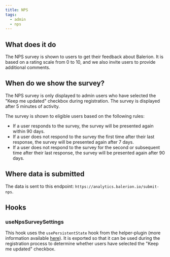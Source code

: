 ```yaml
---
title: NPS
tags:
  - admin
  - nps
---
```


## What does it do

The NPS survey is shown to users to get their feedback about Balerion. It is based on a rating scale from 0 to 10, and we also invite users to provide additional comments.

## When do we show the survey?

The NPS survey is only displayed to admin users who have selected the "Keep me updated" checkbox during registration. The survey is displayed after 5 minutes of activity.

The survey is shown to eligible users based on the following rules:

- If a user responds to the survey, the survey will be presented again within 90 days.
- If a user does not respond to the survey the first time after their last response, the survey will be presented again after 7 days.
- If a user does not respond to the survey for the second or subsequent time after their last response, the survey will be presented again after 90 days.

## Where data is submitted

The data is sent to this endpoint: `https://analytics.balerion.io/submit-nps`.

## Hooks

### useNpsSurveySettings

This hook uses the `usePersistentState` hook from the helper-plugin (more information available [here](/docs/core/helper-plugin/hooks/use-persistent-state)). It is exported so that it can be used during the registration process to determine whether users have selected the "Keep me updated" checkbox.
